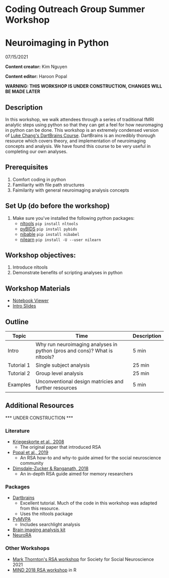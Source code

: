 # Coding Outreach Group Summer Workshop
# Neuroimaging in Python
07/15/2021

__**Content creator:**__ Kim Nguyen

__**Content editor:**__ Haroon Popal

**WARNING: THIS WORKSHOP IS UNDER CONSTRUCTION, CHANGES WILL BE MADE LATER**


## Description
In this workshop, we walk attendees through a series of traditional fMRI analytic steps using python so that they can get a feel for how neuromaging in python can be done. This workshop is an extremely condensed version of [Luke Chang's DartBrains Course](https://dartbrains.org/content/intro.html). DartBrains is an incredibly thorough resource which covers theory, and implementation of neuroimaging concepts and analysis. We have found this course to be very useful in completing our own analyses. 

## Prerequisites
1. Comfort coding in python
2. Familiarity with file path structures
3. Faimilarity with general neuroimaging analysis concepts

## Set Up (do before the workshop)
1. Make sure you've installed the following python packages:
    - [nltools](https://nltools.org/install.html) `pip install nltools`
    - [pyBIDS](https://github.com/bids-standard/pybids) `pip install pybids`
    - [nibable](https://nipy.org/nibabel/#code) `pip install nibabel`
    - [nilearn](https://nilearn.github.io/introduction.html#installing-nilearn) `pip install -U --user nilearn`
    
## Workshop objectives:
1. Introduce nltools
2. Demonstrate benefits of scripting analyses in python

## Workshop Materials
- [Notebook Viewer](https://tu-coding-outreach-group.github.io/cog_summer_workshops_2021/neuroimaging-in-python/index.html)
- [Intro Slides](https://github.com/TU-Coding-Outreach-Group/cog_summer_workshops_2021/blob/main/neuroimaging-in-python/neuroimaging_python_intro-COG2021.pdf)

## Outline
| Topic | Time | Description |
| --- | --- | --- |
| Intro | Why run neuroimaging analyses in python (pros and cons)? What is nltools? | 5 min |
| Tutorial 1 | Single subject analysis | 25 min |
| Tutorial 2 | Group level analysis | 25 min |
| Examples | Unconventional design matricies and further resources | 5 min 

## Additional Resources
*** UNDER CONSTRUCTION ***


### Literature
- [Kriegeskorte et al., 2008](https://www.frontiersin.org/articles/10.3389/neuro.06.004.2008/full?utm_source=FWEB&utm_medium=NBLOG&utm_campaign=ECO_10YA_top-research)
    - The original paper that introduced RSA
- [Popal et al., 2019](https://academic.oup.com/scan/article/14/11/1243/5693905)
    - An RSA how-to and why-to guide aimed for the social neuroscience community
- [Dimsdale-Zucker & Ranganath, 2018](http://hrz-website.s3.amazonaws.com/papers/dimsdale-zucker_ranganath_2018_published-chapter.pdf)
    - An in-depth RSA guide aimed for memory researchers

### Packages
- [Dartbrains](https://dartbrains.org/content/RSA.html)
    - Excellent tutorial. Much of the code in this workshop was adapted from this resource.
    - Uses the nltools package
- [PyMVPA](http://www.pymvpa.org/examples/rsa_fmri.html)
    - Includes searchlight analysis
- [Brain imaging analysis kit](https://brainiak.org/tutorials/06-rsa/)
- [NeuroRA](https://neurora.github.io/NeuroRA/)

### Other Workshops
- [Mark Thornton's RSA workshop](https://colab.research.google.com/drive/1UEtFr-oJisRzl8BmzbNdMZZ7-Of0gLcH?usp=sharing) for Society for Social Neuroscience 2021
- [MIND 2018 RSA workshop](https://github.com/markallenthornton/mind_2018/tree/master/tutorials/representational_similarity) in R


